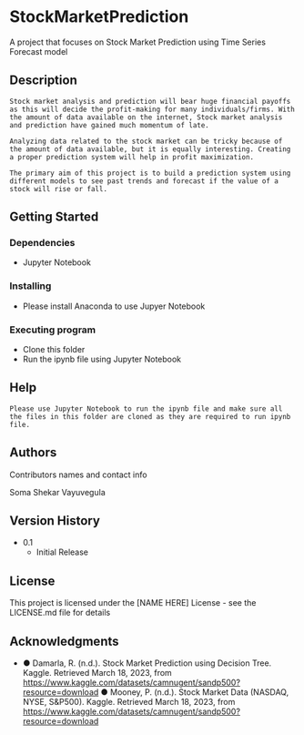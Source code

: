 # StockMarketPrediction

A project that focuses on Stock Market Prediction using Time Series Forecast model

## Description

   	Stock market analysis and prediction will bear huge financial payoffs as this will decide the profit-making for many individuals/firms. With the amount of data available on the internet, Stock market analysis and prediction have gained much momentum of late.
	
	Analyzing data related to the stock market can be tricky because of the amount of data available, but it is equally interesting. Creating a proper prediction system will help in profit maximization.
	
	The primary aim of this project is to build a prediction system using different models to see past trends and forecast if the value of a stock will rise or fall.



## Getting Started

### Dependencies

* Jupyter Notebook

### Installing

* Please install Anaconda to use Jupyer Notebook

### Executing program

* Clone this folder
* Run the ipynb file using Jupyter Notebook

## Help

```
Please use Jupyter Notebook to run the ipynb file and make sure all the files in this folder are cloned as they are required to run ipynb file.
```

## Authors

Contributors names and contact info

Soma Shekar Vayuvegula

## Version History

* 0.1
    * Initial Release

## License

This project is licensed under the [NAME HERE] License - see the LICENSE.md file for details

## Acknowledgments

* ●	Damarla, R. (n.d.). Stock Market Prediction using Decision Tree. Kaggle. Retrieved March 18, 2023, from https://www.kaggle.com/datasets/camnugent/sandp500?resource=download
●	Mooney, P. (n.d.). Stock Market Data (NASDAQ, NYSE, S&P500). Kaggle. Retrieved March 18, 2023, from https://www.kaggle.com/datasets/camnugent/sandp500?resource=download



